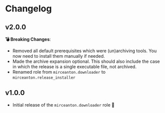 # Changelog

## v2.0.0

**:bomb: Breaking Changes**:

* Removed all default prerequisites which were (un)archiving tools. You now need to install them manually if needed.
* Made the archive expansion optional. This should also include the case in which the release is a single executable file, not archived.
* Renamed role from `mirceanton.downloader` to `mirceanton.release_installer`

## v1.0.0

* Initial release of the `mirceanton.downloader` role 🚀
